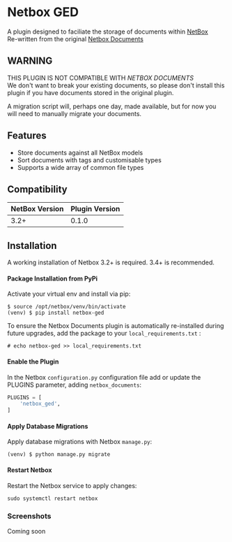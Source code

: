 # Netbox GED

A plugin designed to faciliate the storage of documents within [NetBox](https://github.com/netbox-community/netbox)  
Re-written from the original [Netbox Documents](https://github.com/jasonyates/netbox-documents/)

## WARNING
THIS PLUGIN IS NOT COMPATIBLE WITH _NETBOX DOCUMENTS_  
We don't want to break your existing documents, so please don't install this plugin if you have documents stored in the original plugin.

A migration script will, perhaps one day, made available, but for now you will need to manually migrate your documents.


## Features

* Store documents against all NetBox models
* Sort documents with tags and customisable types
* Supports a wide array of common file types


## Compatibility

| NetBox Version | Plugin Version |
|----------------|----------------|
|     3.2+       | 0.1.0          |


## Installation

A working installation of Netbox 3.2+ is required. 3.4+ is recommended.

#### Package Installation from PyPi

Activate your virtual env and install via pip:

```
$ source /opt/netbox/venv/bin/activate
(venv) $ pip install netbox-ged
```

To ensure the Netbox Documents plugin is automatically re-installed during future upgrades, add the package to your `local_requirements.txt` :

```no-highlight
# echo netbox-ged >> local_requirements.txt
```

#### Enable the Plugin

In the Netbox `configuration.py` configuration file add or update the PLUGINS parameter, adding `netbox_documents`:

```python
PLUGINS = [
    'netbox_ged',
]
```

#### Apply Database Migrations

Apply database migrations with Netbox `manage.py`:

```
(venv) $ python manage.py migrate
```

#### Restart Netbox

Restart the Netbox service to apply changes:

```
sudo systemctl restart netbox
```

### Screenshots

Coming soon
